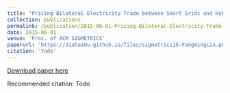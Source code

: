 ```yaml
---
title: "Pricing Bilateral Electricity Trade between Smart Grids and Hybrid Green Datacenters"
collection: publications
permalink: /publication/2015-06-01-Pricing-Bilateral-Electricity-Trade-between-Smart-Grids-and-Hybrid-Green-Datacenters
date: 2015-06-01
venue: 'Proc. of ACM SIGMETRICS'
paperurl: 'https://JiahaiHu.github.io/files/sigmetrics15-FangmingLiu.pdf'
citation: 'Todo'
---
```


<a href='https://JiahaiHu.github.io/files/sigmetrics15-FangmingLiu.pdf'>Download paper here</a>

Recommended citation: Todo